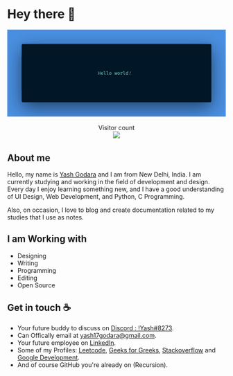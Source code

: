 # Hey there :wave:


<img src="banner.jpg" alt="Hello world">


<p align="center"> 
  Visitor count<br>
  <img src="https://profile-counter.glitch.me/y17godara/count.svg" />
</p>


## About me

Hello, my name is [Yash Godara](https://github.com/y17godara) and I am from New Delhi, India. I am currently studying and working in the field of development and design. Every day I enjoy learning something new, and I have a good understanding of UI Design, Web Development, and Python, C Programming. 

Also, on occasion, I love to blog and create documentation related to my studies that I use as notes.


## I am Working with

- Designing
- Writing
- Programming
- Editing
- Open Source


## Get in touch :coffee:

- Your future buddy to discuss on [Discord : !Yash#8273](https://discord.com/).
- Can Offically email at [yash17godara@gmail.com](https://mail.google.com/mail/u/0/).
- Your future employee on [LinkedIn](https://www.linkedin.com/in/yash-godara-a91442246/).
- Some of my Profiles: [Leetcode](https://leetcode.com/y17godara/), [Geeks for Greeks](https://auth.geeksforgeeks.org/user/yashgodara), [Stackoverflow](https://stackoverflow.com/users/17114824/yashgodara) and [Google Development](https://g.dev/YashGodara).
- And of course GitHub you're already on (Recursion).
